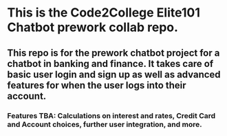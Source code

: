 # This is the Code2College Elite101 Chatbot prework collab repo.

## This repo is for the prework chatbot project for a chatbot in banking and finance. It takes care of basic user login and sign up as well as advanced features for when the user logs into their account.
### Features TBA: Calculations on interest and rates, Credit Card and Account choices, further user integration, and more.
